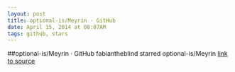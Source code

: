 ```yaml
---
layout: post
title: optional-is/Meyrin · GitHub
date: April 15, 2014 at 08:07AM
tags: github, stars
---
```

##optional-is/Meyrin · GitHub
fabiantheblind starred optional-is/Meyrin
[link to source](http://ift.tt/OULBnq) 
